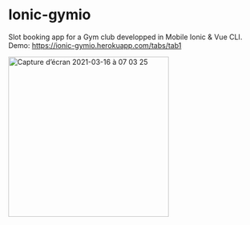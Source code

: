 # Ionic-gymio
Slot booking app for a Gym club developped in Mobile Ionic &amp; Vue CLI.
Demo: https://ionic-gymio.herokuapp.com/tabs/tab1

<img width="320" alt="Capture d’écran 2021-03-16 à 07 03 25" src="https://user-images.githubusercontent.com/61420084/111268275-5acd8200-862d-11eb-9c71-b446487fff4c.png">

